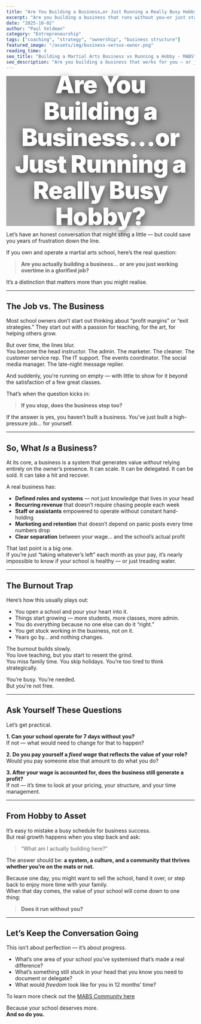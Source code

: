 ```yaml
---
title: "Are You Building a Business…or Just Running a Really Busy Hobby?"
excerpt: "Are you building a business that runs without you—or just staying busy? Learn the difference between being an owner-operator and building a lasting martial arts school."
date: "2025-10-02"
author: "Paul Veldman"
category: "Entrepreneurship"
tags: ["coaching", "strategy", "ownership", "business structure"]
featured_image: "/assets/img/business-versus-owner.png"
reading_time: 4
seo_title: "Building a Martial Arts Business vs Running a Hobby - MABS"
seo_description: "Are you building a business that works for you — or just working harder in a job that's disguised as ownership? Learn the difference between being a busy school operator and building a school that lasts."
---
```


<div style="position: relative; width: 100%; height: 400px; background: linear-gradient(rgba(0,0,0,0.4), rgba(0,0,0,0.3)), url('/assets/img/business-versus-owner.png') center/cover; border-radius: var(--radius-lg); display: flex; align-items: center; justify-content: center; margin-bottom: var(--space-8); box-shadow: var(--shadow-lg);">
  <h1 style="color: white; font-size: 4rem; font-weight: 900; text-align: center; text-shadow: 0 6px 20px rgba(0,0,0,0.7); line-height: 1.1; max-width: 900px; margin: 0; padding: var(--space-6); letter-spacing: -0.02em;">Are You Building a Business…or Just Running a Really Busy Hobby?</h1>
</div>


Let’s have an honest conversation that might sting a little — but could save you years of frustration down the line.

If you own and operate a martial arts school, here’s the real question:

> **Are you actually building a business… or are you just working overtime in a glorified job?**

It’s a distinction that matters more than you might realise.

---

## The Job vs. The Business

Most school owners don’t start out thinking about “profit margins” or “exit strategies.” They start out with a passion for teaching, for the art, for helping others grow.

But over time, the lines blur.  
You become the head instructor. The admin. The marketer. The cleaner. The customer service rep. The IT support. The events coordinator. The social media manager. The late-night message replier.

And suddenly, you’re running on empty — with little to show for it beyond the satisfaction of a few great classes.

That’s when the question kicks in:

> **If you stop, does the business stop too?**

If the answer is yes, you haven’t built a business. You’ve just built a high-pressure job… for yourself.

---

## So, What *Is* a Business?

At its core, a business is a system that generates value *without* relying entirely on the owner’s presence. It can scale. It can be delegated. It can be sold. It can take a hit and recover.

A real business has:

- **Defined roles and systems** — not just knowledge that lives in your head
- **Recurring revenue** that doesn’t require chasing people each week
- **Staff or assistants** empowered to operate without constant hand-holding
- **Marketing and retention** that doesn’t depend on panic posts every time numbers drop
- **Clear separation** between your wage… and the school’s actual profit

That last point is a big one.  
If you’re just “taking whatever’s left” each month as your pay, it’s nearly impossible to know if your school is healthy — or just treading water.

---

## The Burnout Trap

Here’s how this usually plays out:

- You open a school and pour your heart into it.
- Things start growing — more students, more classes, more admin.
- You do *everything* because no one else can do it “right.”
- You get stuck working *in* the business, not *on* it.
- Years go by… and nothing changes.

The burnout builds slowly.  
You love teaching, but you start to resent the grind.  
You miss family time. You skip holidays. You’re too tired to think strategically.

You’re busy. You’re needed.  
But you're not free.

---

## Ask Yourself These Questions

Let’s get practical.

**1. Can your school operate for 7 days without you?**  
If not — what would need to change for that to happen?

**2. Do you pay yourself a *fixed wage* that reflects the value of your role?**  
Would you pay someone else that amount to do what you do?

**3. After your wage is accounted for, does the business still generate a profit?**  
If not — it’s time to look at your pricing, your structure, and your time management.

---

## From Hobby to Asset

It’s easy to mistake a busy schedule for business success.  
But real growth happens when you step back and ask:  

> “What am I actually building here?”

The answer should be: **a system, a culture, and a community that thrives whether you’re on the mats or not.**

Because one day, you might want to sell the school, hand it over, or step back to enjoy more time with your family.  
When that day comes, the value of your school will come down to one thing:

> **Does it run without you?**

---

## Let’s Keep the Conversation Going

This isn’t about perfection — it’s about progress.

- What’s one area of your school you’ve systemised that’s made a real difference?
- What’s something still stuck in your head that you know you need to document or delegate?
- What would *freedom* look like for you in 12 months’ time?

To learn more check out the [MABS Community here](https://www.skool.com/mabs)

Because your school deserves more.  
**And so do you.**
